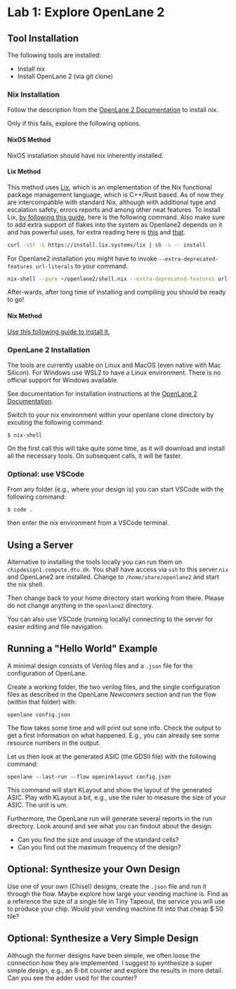 # Lab 1: Explore OpenLane 2

## Tool Installation

The following tools are installed:
* Install nix
* Install OpenLane 2 (via git clone)

### Nix Installation

Follow the description from the [OpenLane 2 Documentation](https://openlane2.readthedocs.io/en/latest/) to install nix.

Only if this fails, explore the following options.

#### NixOS Method

NixOS installation should have nix inherently installed.

#### Lix Method

This method uses [Lix](https://lix.systems/), which is an implementation of the Nix functional package management language, which is C++/Rust based. As of now they are intercompatible with standard Nix, although with additional type and escalation safety, errors reports and among other neat features.
To install Lix, [by following this guide](https://lix.systems/install/), here is the following command. Also make sure to add extra support of flakes into the system as Openlane2 depends on it and has powerful uses, for extra reading here is [this](https://jade.fyi/blog/flakes-arent-real/) and [that](https://nixos-and-flakes.thiscute.world/introduction/).

```zsh
curl -sSf -L https://install.lix.systems/lix | sh -s -- install
```
For Openlane2 installation you might have to invoke `--extra-deprecated-features url-literals` to your command.
```zsh
nix-shell --pure ~/openlane2/shell.nix --extra-deprecated-features url-literals
```

After-wards, after long time of installing and compiling you should be ready to go!

#### Nix Method

[Use this following guide to install it.](https://nixos.wiki/wiki/Nix_Installation_Guide)

### OpenLane 2 Installation

The tools are currently usable on Linux and MacOS (even native with Mac Silicon). For Windows use WSL2 to have a Linux environment. There is no official support for Windows available.

See documentation for installation instructions at the [OpenLane 2 Documentation](https://openlane2.readthedocs.io/en/latest/).

Switch to your nix environment within your openlane clone directory by excuting the following command:

`$ nix-shell`

On the first call this will take quite some time, as it will download and install all the necessary tools. On subsequent calls, it will be faster.

### Optional: use VSCode

From any folder (e.g., where your design is) you can start VSCode with the following command:

`$ code .`

then enter the nix environment from a VSCode terminal.

## Using a Server

Alternative to installing the tools locally you can run them on
`chipdesign1.compute.dtu.dk`. You shall have access via `ssh` to this server.`nix` and OpenLane2 are installed. Change to `/home/share/openlane2` and
start the nix shell.

Then change back to your home directory start working from there.
Please do not change anything in the `openlane2` directory.

You can also use VSCode (running locally) connecting to the server for
easier editing and file navigation.

## Running a "Hello World" Example

A minimal design consists of Verilog files and a `.json` file for the configuration of OpenLane.

Create a working folder, the two verilog files, and the single configuration files as described in the OpenLane *Newcomers* section and run the flow (within that folder) with:

```
openlane config.json
```

The flow takes some time and will print out sone info. Check the output to get a first information on what happened. E.g., you can already see some resource numbers in the output.

Let us then look at the generated ASIC (the GDSII file) with the following command:

```
openlane --last-run --flow openinklayout config.json
```

This command will start KLayout and show the layout of the generated ASIC. Play with KLayout a bit, e.g., use the ruler to measure the size of your ASIC. The unit is um.

Furthermore, the OpenLane run will generate several reports in the run directory. Look around and see what you can findout about the design.

* Can you find the size and usuage of the standard cells?
* Can you find out the maximum frequency of the design?

## Optional: Synthesize your Own Design

Use one of your own (Chisel) designs, create the `.json` file and run it through the flow. Maybe explore how large your vending machine is. Find as a reference the size of a single tile in Tiny Tapeout, the service you will use to produce your chip. Would your vending machine fit into that cheap $ 50 tile?

## Optional: Synthesize a Very Simple Design

Although the former designs have been simple, we often loose the connection how they are implemented. I suggest to synthesize a super simple design, e.g., an 8-bit counter and explore the results in more detail. Can you see the adder used for the counter?